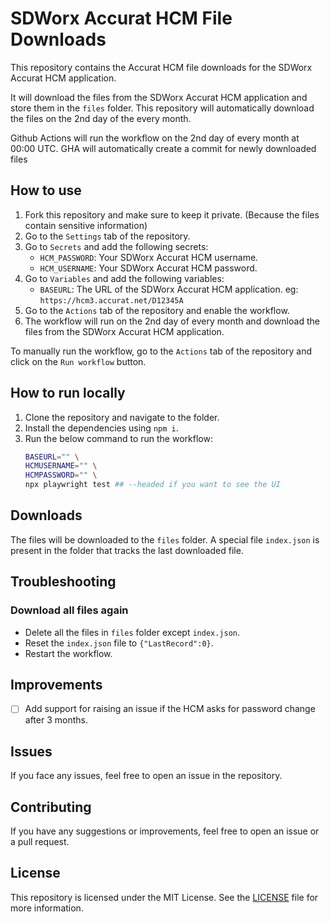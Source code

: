# SDWorx Accurat HCM File Downloads

This repository contains the Accurat HCM file downloads for the SDWorx Accurat HCM application.

It will download the files from the SDWorx Accurat HCM application and store them in the `files` folder.
This repository will automatically download the files on the 2nd day of the every month.

Github Actions will run the workflow on the 2nd day of every month at 00:00 UTC. GHA will automatically create a commit for
newly downloaded files

## How to use

1. Fork this repository and make sure to keep it private. (Because the files contain sensitive information)
2. Go to the `Settings` tab of the repository.
3. Go to `Secrets` and add the following secrets:
   - `HCM_PASSWORD`: Your SDWorx Accurat HCM username.
   - `HCM_USERNAME`: Your SDWorx Accurat HCM password.
4. Go to `Variables` and add the following variables:
   - `BASEURL`: The URL of the SDWorx Accurat HCM application. eg: `https://hcm3.accurat.net/D12345A`
5. Go to the `Actions` tab of the repository and enable the workflow.
6. The workflow will run on the 2nd day of every month and download the files from the SDWorx Accurat HCM application.

To manually run the workflow, go to the `Actions` tab of the repository and click on the `Run workflow` button.

## How to run locally

1. Clone the repository and navigate to the folder.
2. Install the dependencies using `npm i`.
3. Run the below command to run the workflow:
   ```bash
   BASEURL="" \
   HCMUSERNAME="" \
   HCMPASSWORD="" \
   npx playwright test ## --headed if you want to see the UI 
   ```

## Downloads

The files will be downloaded to the `files` folder.
A special file `index.json` is present in the folder that tracks the last downloaded file.

## Troubleshooting

### Download all files again

- Delete all the files in `files` folder except `index.json`.
- Reset the `index.json` file to `{"LastRecord":0}`.
- Restart the workflow.

## Improvements
- [ ] Add support for raising an issue if the HCM asks for password change after 3 months.

## Issues

If you face any issues, feel free to open an issue in the repository.

## Contributing

If you have any suggestions or improvements, feel free to open an issue or a pull request.

## License

This repository is licensed under the MIT License. See the [LICENSE](LICENSE) file for more information.

